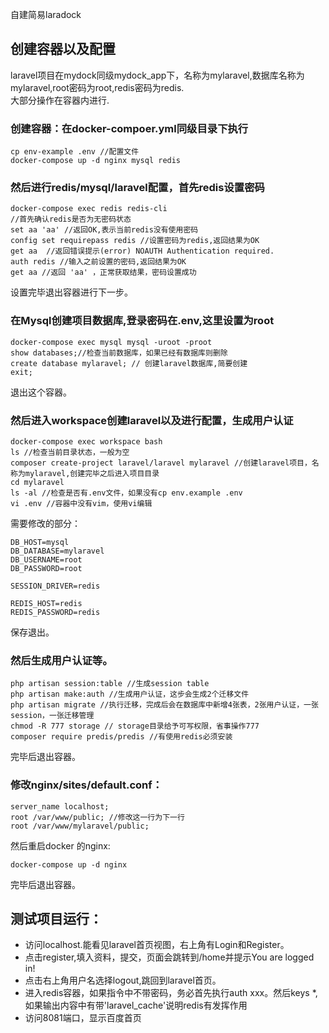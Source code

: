 自建简易laradock
## 创建容器以及配置
laravel项目在mydock同级mydock_app下，名称为mylaravel,数据库名称为mylaravel,root密码为root,redis密码为redis.  
大部分操作在容器内进行.

### 创建容器：在docker-compoer.yml同级目录下执行
```
cp env-example .env //配置文件
docker-compose up -d nginx mysql redis
```
### 然后进行redis/mysql/laravel配置，首先redis设置密码
```
docker-compose exec redis redis-cli
//首先确认redis是否为无密码状态
set aa 'aa' //返回OK,表示当前redis没有使用密码
config set requirepass redis //设置密码为redis,返回结果为OK
get aa  //返回错误提示(error) NOAUTH Authentication required. 
auth redis //输入之前设置的密码,返回结果为OK
get aa //返回 'aa' ，正常获取结果，密码设置成功
```
设置完毕退出容器进行下一步。

### 在Mysql创建项目数据库,登录密码在.env,这里设置为root
```
docker-compose exec mysql mysql -uroot -proot
show databases;//检查当前数据库，如果已经有数据库则删除
create database mylaravel; // 创建laravel数据库,简要创建
exit;
```
退出这个容器。
### 然后进入workspace创建laravel以及进行配置，生成用户认证
```
docker-compose exec workspace bash
ls //检查当前目录状态，一般为空
composer create-project laravel/laravel mylaravel //创建laravel项目，名称为mylaravel,创建完毕之后进入项目目录
cd mylaravel
ls -al //检查是否有.env文件，如果没有cp env.example .env
vi .env //容器中没有vim，使用vi编辑
```
需要修改的部分：  
```
DB_HOST=mysql
DB_DATABASE=mylaravel
DB_USERNAME=root
DB_PASSWORD=root

SESSION_DRIVER=redis

REDIS_HOST=redis
REDIS_PASSWORD=redis

```
保存退出。  
### 然后生成用户认证等。
```
php artisan session:table //生成session table
php artisan make:auth //生成用户认证，这步会生成2个迁移文件
php artisan migrate //执行迁移，完成后会在数据库中新增4张表，2张用户认证，一张session，一张迁移管理
chmod -R 777 storage // storage目录给予可写权限，省事操作777
composer require predis/predis //有使用redis必须安装
```
完毕后退出容器。 
### 修改nginx/sites/default.conf：
```
server_name localhost;
root /var/www/public; //修改这一行为下一行
root /var/www/mylaravel/public;
```
然后重启docker 的nginx:
```
docker-compose up -d nginx
```
完毕后退出容器。  

## 测试项目运行：
 - 访问localhost.能看见laravel首页视图，右上角有Login和Register。  
 - 点击register,填入资料，提交，页面会跳转到/home并提示You are logged in! 
 - 点击右上角用户名选择logout,跳回到laravel首页。
 - 进入redis容器，如果指令中不带密码，务必首先执行auth xxx。然后keys *,如果输出内容中有带'laravel_cache'说明redis有发挥作用
 - 访问8081端口，显示百度首页

